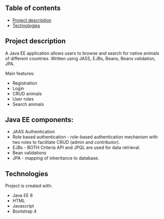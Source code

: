 
## Table of contents
* [Project description](#project-description)
* [Technologies](#technologies)

## Project description
A Java EE application allows users to browse and search for native
animals of different countries. Written using JASS, EJBs, Beans, Beans validation, JPA.

Main features:
 * Registration
 * Login
 * CRUD animals
 * User roles
 * Search animals
 
## Java EE components:
* JAAS Authentication
* Role based authentication - role-based authentication mechanism with two roles to facilitate CRUD (admin and contributor).
* EJBs - BOTH Criteria API and JPQL are used for data retrieval.
* Bean validations 
* JPA - mapping of inheritance to database.
 
## Technologies
Project is created with:
 * Java EE 8
 * HTML
 * Javascript
 * Bootstrap 4
